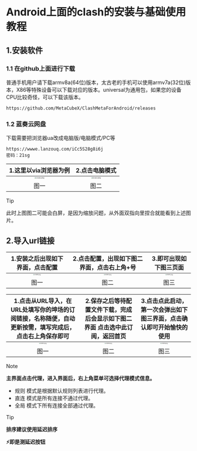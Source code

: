 # Android上面的clash的安装与基础使用教程

## 1.安装软件

### 1.1 在github上面进行下载

普通手机用户请下载armv8a(64位)版本，太古老的手机可以使用armv7a(32位)版本，X86等特殊设备可以下载对应的版本。universal为通用包，如果您的设备CPU比较奇怪，可以下载该版本。

```shell
https://github.com/MetaCubeX/ClashMetaForAndroid/releases
```
### 1.2 蓝奏云网盘

下载需要把浏览器ua改成电脑版/电脑模式/PC等

```shell
https://wwwe.lanzouq.com/iCc5S28g8i6j
密码：21sg
```
|                    1.这里以via浏览器为例                     |                        2.点击电脑模式                        |
| :----------------------------------------------------------: | :----------------------------------------------------------: |
| <img src="https://wp-cdn.4ce.cn/v2/c5d9b016ae12a971755b0.png" alt="20482.png" style="zoom:25%;" /> | <img src="https://wp-cdn.4ce.cn/v2/22cb19175e14347678a1f.png" alt="20483.png" style="zoom:25%;" /> |
|                             图一                             |                             图二                             |

> [!TIP]
> 此时上图图二可能会白屏，是因为缩放问题，从外面双指向里捏合就能看到上述图片。

## 2.导入url链接

|               1.安装之后出现如下界面，点击配置               |         2.点击配置，出现如下图二界面，点击右上角+号          |                    3.即可出现如下图三页面                    |
| :----------------------------------------------------------: | :----------------------------------------------------------: | :----------------------------------------------------------: |
| <img src="https://wp-cdn.4ce.cn/v2/0aa1396b4e4efafcdcfd8.png" alt="20489.png" style="zoom:20%;" /> | <img src="https://wp-cdn.4ce.cn/v2/9f986f4451e75fc226b30.png" alt="20490.png" style="zoom:20%;" /> | <img src="https://wp-cdn.4ce.cn/v2/5285ffe119f13de7d1ab3.png" alt="20491.png" style="zoom:20%;" /> |
|                             图一                             |                             图二                             |                             图三                             |

| 1.点击从URL导入，在URL处填写你的坤场的订阅链接，名称随便，自动更新按需，填写完成后，点击右上角保存即可 | 2.保存之后等待配置文件下载，完成后会显示如下图二界面 点击选中此订阅，返回首页 | 3.点击点此启动，第一次会弹出如下图三界面，点击确认即可开始愉快的使用 |
| :----------------------------------------------------------: | :----------------------------------------------------------: | :----------------------------------------------------------: |
| <img src="https://wp-cdn.4ce.cn/v2/398147fe39bf03045c4a5.png" alt="20492.png" style="zoom:20%;" /> | <img src="https://wp-cdn.4ce.cn/v2/ad4693d28b7254c6eadca.png" alt="20493.png" style="zoom:20%;" /> | <img src="https://wp-cdn.4ce.cn/v2/9b917914d063dd5362da1.png" alt="20494.png" style="zoom:20%;" /> |
|                             图一                             |                             图二                             |                             图三                             |

> [!NOTE]
>
> **主界面点击代理，进入界面后，右上角菜单可选择代理模式信息。**
>
> - 规则 模式是根据默认规则列表进行代理。
> - 直连 模式是所有连接不通过代理。
> - 全局 模式下所有连接全部通过代理。

> [!TIP]
>
> **排序建议使用延迟排序**
>
> **⚡即是测延迟按钮**